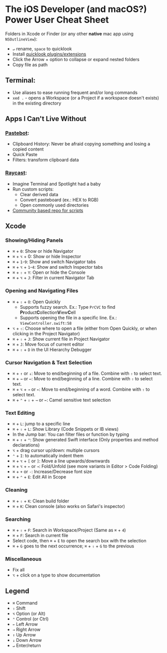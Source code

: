 # The iOS Developer (and macOS?) Power User Cheat Sheet

Folders in Xcode or Finder (or any other **native** mac app using `NSOutlineView`):
- `↵` rename, `space` to quicklook
- Install [quicklook plugins/extensions](https://github.com/sindresorhus/quick-look-plugins)
- Click the Arrow + option to collapse or expand nested folders
- Copy file as path

## Terminal:
- Use aliases to ease running frequent and/or long commands
- `xed .` - opens a Workspace (or a Project if a workspace doesn't exists) in the existing directory

## Apps I Can't Live Without

### [Pastebot](https://tapbots.com/pastebot):
- Clipboard History: Never be afraid copying something and losing a copied content
- Quick Paste
- Filters: transform clipboard data

### [Raycast](https://raycast.com):
- Imagine Terminal and Spotlight had a baby
- Run custom scripts:
	- Clear derived data
	- Convert pasteboard (ex.: HEX to RGB)
	- Open commonly used directories
- [Community based repo for scripts](https://github.com/raycast/script-commands)

## Xcode

### Showing/Hiding Panels
- `⌘` + `0`: Show or hide Navigator
- `⌘` + `⌥` + 0: Show or hide Inspector
- `⌘` + `1`-`9`: Show and switch Navigator tabs
- `⌘` + `⌥` + `1`-`4`: Show and switch Inspector tabs
- `⌘` + `⇧` + `Y`: Open or hide the Console
- `⌘` + `⌥` + `J`: Filter in current Navigator Tab

### Opening and Navigating Files
- `⌘` + `⇧` + `O`: Open Quickly
	- Supports fuzzy search. Ex.: Type `PrCVC` to find **Pr**oduct**C**ollection**V**iew**C**ell
	- Supports opening the file in a specific line. Ex.: `ViewController.swift:58`
- `⌥` + `⇧`: Choose where to open a file (either from Open Quickly, or when clicking in the Project Navigator)
- `⌘` + `⇧` + `J`: Show current file in Project Navigator
- `⌘` + `J`: Move focus of current editor
- `⌘` + `⇧` + `D` in the UI Hierarchy Debugger

### Cursor Navigation & Text Selection
- `⌘` + `↑` or `↓`: Move to end/beginning of a file. Combine with `⇧` to select text.
- `⌘` + `→` or `←`: Move to end/beginning of a line. Combine with `⇧` to select text.
- `⌘` + `⌥` + `→` or `←`: Move to end/beginning of a word. Combine with `⇧` to select text.
- `⌘` + `⌃` + `⇧` + `→` or `←`: Camel sensitive text selection

### Text Editing
- `⌘` + `L`: jump to a specific line
- `⌘` + `⇧` + `L`: Show Library (Code Snippets or IB views)
- In the Jump bar: You can filter files or function by typing
- `⌘` + `↑` + `⌃`: Show generated Swift interface (Only properties and method declarations)
- `⌥` + drag cursor up/down: multiple cursors
- `⌃` + `I`: to automatically indent them
- `⌘` + `⌥` + `[` or `]`: Move a line upwards/downwards
- `⌘` + `⌥` + `←` or `→`: Fold/Unfold (see more variants in Editor > Code Folding)
- `⌘` + `+` or `-`: Increase/Decrease font size
- `⌘` + `⌃` + `E`: Edit All in Scope

### Cleaning
- `⌘` + `⇧` + `K`: Clean build folder
- `⌘` + `K`: Clean console (also works on Safari's inspector)

### Searching
- `⌘` + `⇧` + `F`: Search in Workspace/Project (Same as `⌘` + `4`)
- `⌘` + `F`: Search in current file
- Select code, then `⌘` + `E` to open the search box with the selection
- `⌘` + `G` goes to the next occurrence; `⌘` + `⇧` + `G` to the previous

### Miscellaneous
- Fix all
- `⌥` + click on a type to show documentation

## Legend
- `⌘` Command
- `⇧` Shift
- `⌥` Option (or Alt)
- `⌃` Control (or Ctrl)
- `←` Left Arrow
- `→` Right Arrow
- `↑` Up Arrow
- `↓` Down Arrow
- `↵` Enter/return